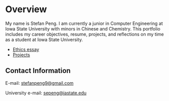# Overview

My name is Stefan Peng. I am currently a junior in Computer Engineering at Iowa State University with minors in Chinese and Chemistry. This portfolio includes my career objectives, resume, projects, and reflections on my time as a student at Iowa State University.

- [Ethics essay](./ethics)
- [Projects](./projects)

## Contact Information

E-mail: [stefanpeng9@gmail.com](mailto:stefanpeng9@gmail.com)

University e-mail: [sepeng@iastate.edu](mailto:sepeng@iastate.edu)
